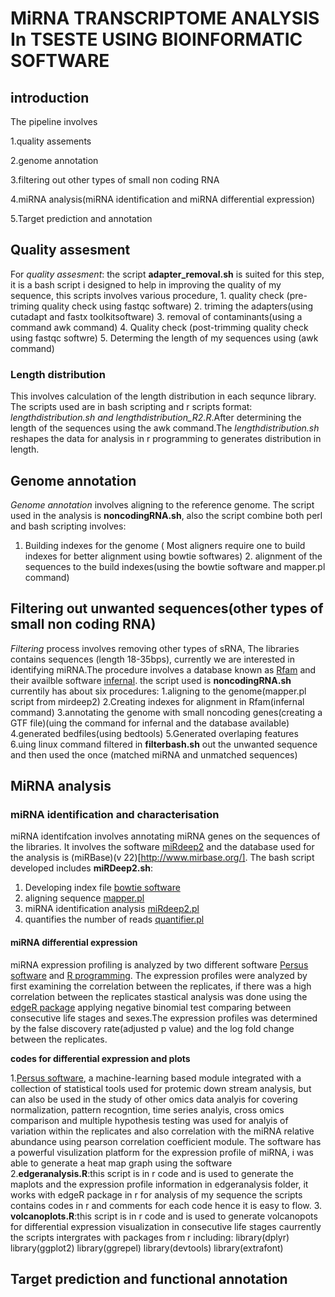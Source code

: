 # MiRNA TRANSCRIPTOME ANALYSIS In TSESTE  USING BIOINFORMATIC SOFTWARE
## introduction
The pipeline involves 

1.quality assements

2.genome annotation

3.filtering out other types of small non coding RNA 

4.miRNA analysis(miRNA identification and miRNA differential expression)

5.Target prediction and annotation

## Quality assesment
For *quality assesment*: the script **adapter_removal.sh** is suited for this step, it is a bash script i designed to help in improving the quality of my sequence, this scripts involves various procedure, 1. quality check (pre-triming quality check using fastqc software)
                2. triming the adapters(using cutadapt and fastx toolkitsoftware)
                3. removal of contaminants(using a command awk command)
                4. Quality check (post-trimming quality check using fastqc softwre)
                5. Determing the length of my sequences using (awk command)
### Length distribution
This involves calculation of the length distribution in each sequnce library. The scripts used are in bash scripting and r scripts format: **lengthdistribution.sh* and *lengthdistribution_R2.R**.After determining the length of the sequences using the awk command.The *lengthdistribution.sh* reshapes the data for analysis in r programming to generates distribution in length. 

## Genome annotation 
*Genome annotation* involves aligning to the reference genome. The script used in the analysis is  **noncodingRNA.sh**, also the script combine both perl and bash scripting involves:
1. Building indexes for the genome ( Most aligners require one to build indexes for better alignment using bowtie softwares) 2. alignment of the sequences to the build indexes(using the bowtie software and mapper.pl command)

## Filtering out unwanted sequences(other types of small non coding RNA)
*Filtering* process involves removing other types of sRNA, The libraries contains sequences (length 18-35bps), currently we are interested in identifying miRNA.The procedure involves a database known as [Rfam](https://academic.oup.com/nar/article/46/D1/D335/4588106) and their availble software [infernal](http://eddylab.org/infernal/). the script used is  **noncodingRNA.sh** currentily has about six procedures:
1.aligning to the genome(mapper.pl script from mirdeep2)
2.Creating indexes for alignment in Rfam(infernal command)
3.annotating the genome with small noncoding genes(creating a GTF file)(uing the command for infernal and the database available)
4.generated bedfiles(using bedtools)
5.Generated overlaping features
6.uing linux command filtered in **filterbash.sh** out the unwanted sequence and then used the once (matched miRNA and unmatched sequences)

## MiRNA analysis
### miRNA identification and characterisation
miRNA identifcation involves annotating miRNA genes on the sequences of the libraries. It involves the software [miRdeep2](https://www.ncbi.nlm.nih.gov/pmc/articles/PMC3245920/) and the database used for the analysis is (miRBase)(v 22)[http://www.mirbase.org/]. The bash script developed includes **miRDeep2.sh**:
1. Developing index file [bowtie software](http://bowtie-bio.sourceforge.net/index.shtml) 
2. aligning sequence [mapper.pl](https://github.com/rajewsky-lab/mirdeep2)
3. miRNA identification analysis [miRdeep2.pl](https://github.com/rajewsky-lab/mirdeep2)
4. quantifies the number of reads [quantifier.pl](https://github.com/rajewsky-lab/mirdeep2)

#### miRNA differential expression
miRNA expression profiling is analyzed by two different software [Persus software](http://www.perseus-framework.org) and [R programming](https://cran.r-project.org/bin/windows/base/). The expression profiles were analyzed by first examining the correlation between the replicates, if there was a high correlation between the replicates stastical analysis was done using the [edgeR package](https://bioconductor.org/packages/release/bioc/html/edgeR.html) applying negative binomial test comparing between consecutive life stages and sexes.The expression profiles was determined by the false discovery rate(adjusted p value) and the log fold change between the replicates.

**codes for differential expression and plots** 

1.[Persus software](http://www.perseus-framework.org), a machine-learning based module  integrated with a collection of statistical tools  used for protemic down stream analysis, but can also be used in the study of other omics data analyis for covering normalization, pattern recogntion, time series analyis, cross omics comparison and multiple hypothesis testing   was used for analyis of variation within the replicates and also correlation with the miRNA relative abundance using pearson correlation coefficient module.
The software has a powerful visulization platform for the expression profile of miRNA, i was able to generate a heat map graph using the software  
2.**edgeranalysis.R**:this script is in r code and is used to generate the maplots and the expression profile information in edgeranalysis folder, it works with edgeR package in r for analysis of my sequence the scripts contains codes in r and comments for each code hence it is easy to flow. 
3. **volcanoplots.R**:this script is in r code and is used to generate volcanopots for differential expression visualization in consecutive life stages caurrently the scripts intergrates with packages from r including:
library(dplyr)
library(ggplot2)
library(ggrepel)
library(devtools)
library(extrafont)

## Target prediction and functional annotation 
